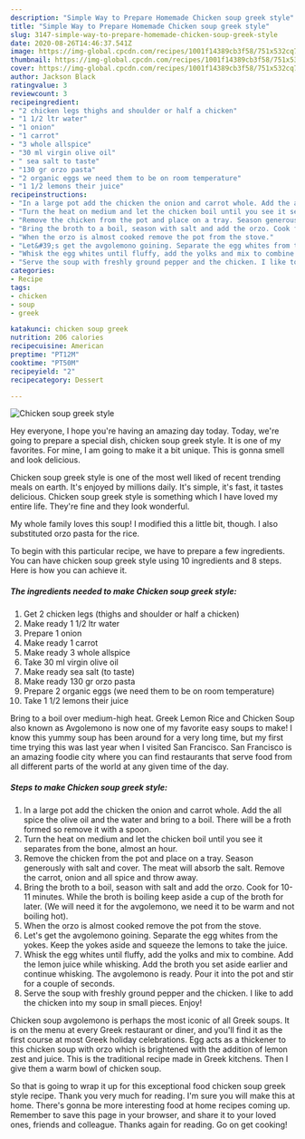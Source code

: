 ```yaml
---
description: "Simple Way to Prepare Homemade Chicken soup greek style"
title: "Simple Way to Prepare Homemade Chicken soup greek style"
slug: 3147-simple-way-to-prepare-homemade-chicken-soup-greek-style
date: 2020-08-26T14:46:37.541Z
image: https://img-global.cpcdn.com/recipes/1001f14389cb3f58/751x532cq70/chicken-soup-greek-style-recipe-main-photo.jpg
thumbnail: https://img-global.cpcdn.com/recipes/1001f14389cb3f58/751x532cq70/chicken-soup-greek-style-recipe-main-photo.jpg
cover: https://img-global.cpcdn.com/recipes/1001f14389cb3f58/751x532cq70/chicken-soup-greek-style-recipe-main-photo.jpg
author: Jackson Black
ratingvalue: 3
reviewcount: 3
recipeingredient:
- "2 chicken legs thighs and shoulder or half a chicken"
- "1 1/2 ltr water"
- "1 onion"
- "1 carrot"
- "3 whole allspice"
- "30 ml virgin olive oil"
- " sea salt to taste"
- "130 gr orzo pasta"
- "2 organic eggs we need them to be on room temperature"
- "1 1/2 lemons their juice"
recipeinstructions:
- "In a large pot add the chicken the onion and carrot whole. Add the all spice the olive oil and the water and bring to a boil. There will be a froth formed so remove it with a spoon."
- "Turn the heat on medium and let the chicken boil until you see it separates from the bone, almost an hour."
- "Remove the chicken from the pot and place on a tray. Season generously with salt and cover. The meat will absorb the salt. Remove the carrot, onion and all spice and throw away."
- "Bring the broth to a boil, season with salt and add the orzo. Cook for 10-11 minutes. While the broth is boiling keep aside a cup of the broth for later. (We will need it for the avgolemono, we need it to be warm and not boiling hot)."
- "When the orzo is almost cooked remove the pot from the stove."
- "Let&#39;s get the avgolemono goining. Separate the egg whites from the yokes. Keep the yokes aside and squeeze the lemons to take the juice."
- "Whisk the egg whites until fluffy, add the yolks and mix to combine. Add the lemon juice while whisking. Add the broth you set aside earlier and continue whisking. The avgolemono is ready. Pour it into the pot and stir for a couple of seconds."
- "Serve the soup with freshly ground pepper and the chicken. I like to add the chicken into my soup in small pieces. Enjoy!"
categories:
- Recipe
tags:
- chicken
- soup
- greek

katakunci: chicken soup greek 
nutrition: 206 calories
recipecuisine: American
preptime: "PT12M"
cooktime: "PT50M"
recipeyield: "2"
recipecategory: Dessert

---
```



![Chicken soup greek style](https://img-global.cpcdn.com/recipes/1001f14389cb3f58/751x532cq70/chicken-soup-greek-style-recipe-main-photo.jpg)

Hey everyone, I hope you're having an amazing day today. Today, we're going to prepare a special dish, chicken soup greek style. It is one of my favorites. For mine, I am going to make it a bit unique. This is gonna smell and look delicious.

Chicken soup greek style is one of the most well liked of recent trending meals on earth. It's enjoyed by millions daily. It's simple, it's fast, it tastes delicious. Chicken soup greek style is something which I have loved my entire life. They're fine and they look wonderful.

My whole family loves this soup! I modified this a little bit, though. I also substituted orzo pasta for the rice.


To begin with this particular recipe, we have to prepare a few ingredients. You can have chicken soup greek style using 10 ingredients and 8 steps. Here is how you can achieve it.

<!--inarticleads1-->

##### The ingredients needed to make Chicken soup greek style:

1. Get 2 chicken legs (thighs and shoulder or half a chicken)
1. Make ready 1 1/2 ltr water
1. Prepare 1 onion
1. Make ready 1 carrot
1. Make ready 3 whole allspice
1. Take 30 ml virgin olive oil
1. Make ready  sea salt (to taste)
1. Make ready 130 gr orzo pasta
1. Prepare 2 organic eggs (we need them to be on room temperature)
1. Take 1 1/2 lemons their juice


Bring to a boil over medium-high heat. Greek Lemon Rice and Chicken Soup also known as Avgolemono is now one of my favorite easy soups to make! I know this yummy soup has been around for a very long time, but my first time trying this was last year when I visited San Francisco. San Francisco is an amazing foodie city where you can find restaurants that serve food from all different parts of the world at any given time of the day. 

<!--inarticleads2-->

##### Steps to make Chicken soup greek style:

1. In a large pot add the chicken the onion and carrot whole. Add the all spice the olive oil and the water and bring to a boil. There will be a froth formed so remove it with a spoon.
1. Turn the heat on medium and let the chicken boil until you see it separates from the bone, almost an hour.
1. Remove the chicken from the pot and place on a tray. Season generously with salt and cover. The meat will absorb the salt. Remove the carrot, onion and all spice and throw away.
1. Bring the broth to a boil, season with salt and add the orzo. Cook for 10-11 minutes. While the broth is boiling keep aside a cup of the broth for later. (We will need it for the avgolemono, we need it to be warm and not boiling hot).
1. When the orzo is almost cooked remove the pot from the stove.
1. Let&#39;s get the avgolemono goining. Separate the egg whites from the yokes. Keep the yokes aside and squeeze the lemons to take the juice.
1. Whisk the egg whites until fluffy, add the yolks and mix to combine. Add the lemon juice while whisking. Add the broth you set aside earlier and continue whisking. The avgolemono is ready. Pour it into the pot and stir for a couple of seconds.
1. Serve the soup with freshly ground pepper and the chicken. I like to add the chicken into my soup in small pieces. Enjoy!


Chicken soup avgolemono is perhaps the most iconic of all Greek soups. It is on the menu at every Greek restaurant or diner, and you&#39;ll find it as the first course at most Greek holiday celebrations. Egg acts as a thickener to this chicken soup with orzo which is brightened with the addition of lemon zest and juice. This is the traditional recipe made in Greek kitchens. Then I give them a warm bowl of chicken soup. 

So that is going to wrap it up for this exceptional food chicken soup greek style recipe. Thank you very much for reading. I'm sure you will make this at home. There's gonna be more interesting food at home recipes coming up. Remember to save this page in your browser, and share it to your loved ones, friends and colleague. Thanks again for reading. Go on get cooking!
